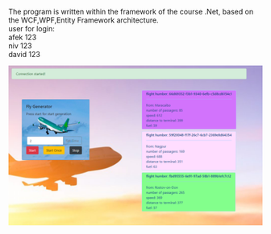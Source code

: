 The program is written within the framework of the course .Net, based on the WCF,WPF,Entity Framework architecture.<br />
user for login:<br />
afek  123<br />
niv  123<br />
david 123 

![alt text](https://github.com/michaeltyur/FlightTerminalSimulator/blob/master/fly_generator.PNG)
 
